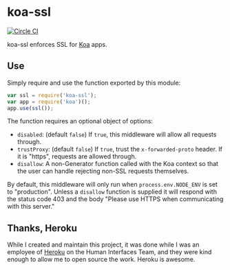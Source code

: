# koa-ssl

[![Circle CI](https://circleci.com/gh/jclem/koa-ssl.svg?style=svg)](https://circleci.com/gh/jclem/koa-ssl)

koa-ssl enforces SSL for [Koa][koa] apps.

## Use

Simply require and use the function exported by this module:

```javascript
var ssl = require('koa-ssl');
var app = require('koa')();
app.use(ssl());
```

The function requires an optional object of options:

- `disabled`: (default `false`) If `true`, this middleware will allow all
requests through.
- `trustProxy`: (default `false`) If `true`, trust the `x-forwarded-proto`
header. If it is "https", requests are allowed through.
- `disallow`: A non-Generator function called with the Koa context so that the
user can handle rejecting non-SSL requests themselves.

By default, this middleware will only run when `process.env.NODE_ENV` is set to
"production". Unless a `disallow` function is supplied it will respond with the
status code 403 and the body "Please use HTTPS when communicating with this
server."

## Thanks, Heroku

While I created and maintain this project, it was done while I was an employee
of [Heroku][heroku] on the Human Interfaces Team, and they were kind enough to
allow me to open source the work. Heroku is awesome.

[heroku]: https://www.heroku.com/home
[koa]: https://github.com/koajs/koa
